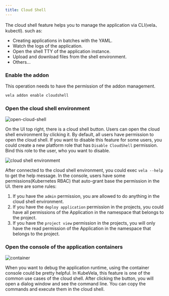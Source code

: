 ```yaml
---
title: Cloud Shell
---
```


The cloud shell feature helps you to manage the application via CLI(vela、kubectl). such as:

* Creating applications in batches with the YAML.
* Watch the logs of the application.
* Open the shell TTY of the application instance.
* Upload and download files from the shell environment.
* Others...

### Enable the addon

This operation needs to have the permission of the addon management.

```bash
vela addon enable cloudshell
```

### Open the cloud shell environment

![open-cloud-shell](https://static.kubevela.net/images/1.5/cloud-shell.jpg)

On the UI top right, there is a cloud shell button. Users can open the cloud shell environment by clicking it. By default, all users have permission to open the cloud shell. If you want to disable this feature for some users, you could create a new platform role that has `Disable CloudShell` permission. Bind this role to the user, who you want to disable.

![cloud shell environment](https://static.kubevela.net/images/1.5/cloud-shell-environment.jpg)

After connected to the cloud shell environment, you could exec `vela --help` to get the help message. In the console, users have some permissions(Kubernetes RBAC) that auto-grant base the permission in the UI. there are some rules:

1. If you have the `admin` permission, you are allowed to do anything in the cloud shell environment.
2. If you have the `deploy application` permission in the projects, you could have all permissions of the Application in the namespace that belongs to the project.
3. If you have the `project view` permission in the projects, you will only have the read permission of the Application in the namespace that belongs to the project.

### Open the console of the application containers

![container](https://static.kubevela.net/images/1.5/container-console.jpg)

When you want to debug the application runtime, using the container console could be pretty helpful. In KubeVela, this feature is one of the common use cases of the cloud shell. After clicking the button, you will open a dialog window and see the command line. You can copy the commands and execute them in the cloud shell.
